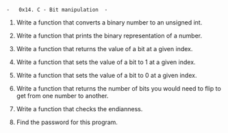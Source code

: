 	-	0x14. C - Bit manipulation	-

1.	Write a function that converts a binary number to an unsigned int.

2.	Write a function that prints the binary representation of a number.

3.	Write a function that returns the value of a bit at a given index.

4.	Write a function that sets the value of a bit to 1 at a given index.

5.	Write a function that sets the value of a bit to 0 at a given index.

6.	Write a function that returns the number of bits you would need to flip to get from one number to another.

7.	Write a function that checks the endianness.

8.	Find the password for this program.
